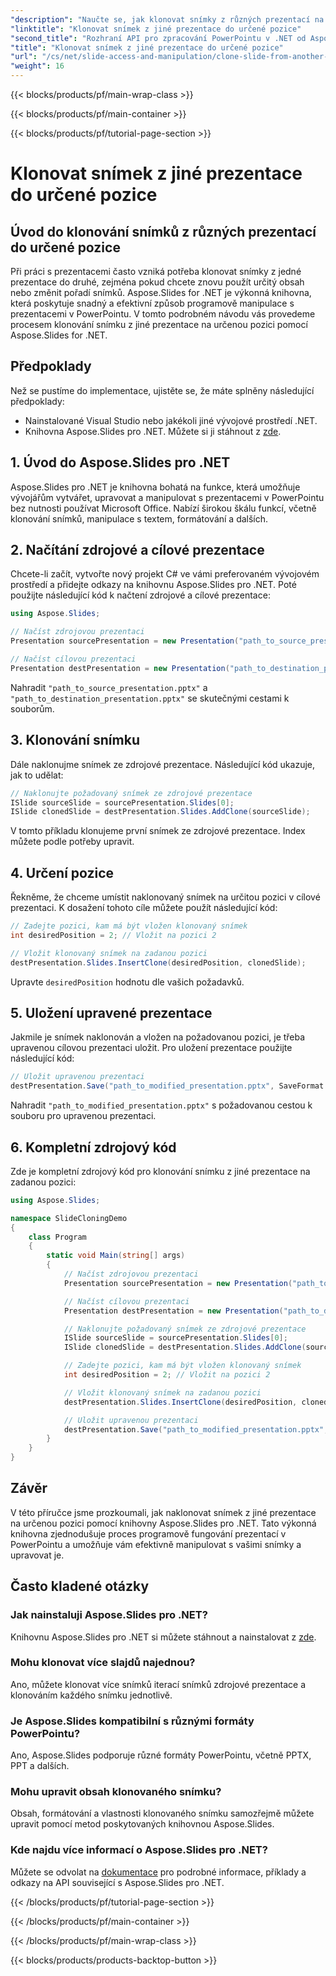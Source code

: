 ```yaml
---
"description": "Naučte se, jak klonovat snímky z různých prezentací na určenou pozici pomocí Aspose.Slides pro .NET. Podrobný návod s kompletním zdrojovým kódem, který zahrnuje klonování snímků, specifikaci pozice a ukládání prezentací."
"linktitle": "Klonovat snímek z jiné prezentace do určené pozice"
"second_title": "Rozhraní API pro zpracování PowerPointu v .NET od Aspose.Slides"
"title": "Klonovat snímek z jiné prezentace do určené pozice"
"url": "/cs/net/slide-access-and-manipulation/clone-slide-from-another-presentation-specified-position/"
"weight": 16
---
```


{{< blocks/products/pf/main-wrap-class >}}

{{< blocks/products/pf/main-container >}}

{{< blocks/products/pf/tutorial-page-section >}}

# Klonovat snímek z jiné prezentace do určené pozice


## Úvod do klonování snímků z různých prezentací do určené pozice

Při práci s prezentacemi často vzniká potřeba klonovat snímky z jedné prezentace do druhé, zejména pokud chcete znovu použít určitý obsah nebo změnit pořadí snímků. Aspose.Slides for .NET je výkonná knihovna, která poskytuje snadný a efektivní způsob programově manipulace s prezentacemi v PowerPointu. V tomto podrobném návodu vás provedeme procesem klonování snímku z jiné prezentace na určenou pozici pomocí Aspose.Slides for .NET.

## Předpoklady

Než se pustíme do implementace, ujistěte se, že máte splněny následující předpoklady:

- Nainstalované Visual Studio nebo jakékoli jiné vývojové prostředí .NET.
- Knihovna Aspose.Slides pro .NET. Můžete si ji stáhnout z [zde](https://releases.aspose.com/slides/net/).

## 1. Úvod do Aspose.Slides pro .NET

Aspose.Slides pro .NET je knihovna bohatá na funkce, která umožňuje vývojářům vytvářet, upravovat a manipulovat s prezentacemi v PowerPointu bez nutnosti používat Microsoft Office. Nabízí širokou škálu funkcí, včetně klonování snímků, manipulace s textem, formátování a dalších.

## 2. Načítání zdrojové a cílové prezentace

Chcete-li začít, vytvořte nový projekt C# ve vámi preferovaném vývojovém prostředí a přidejte odkazy na knihovnu Aspose.Slides pro .NET. Poté použijte následující kód k načtení zdrojové a cílové prezentace:

```csharp
using Aspose.Slides;

// Načíst zdrojovou prezentaci
Presentation sourcePresentation = new Presentation("path_to_source_presentation.pptx");

// Načíst cílovou prezentaci
Presentation destPresentation = new Presentation("path_to_destination_presentation.pptx");
```

Nahradit `"path_to_source_presentation.pptx"` a `"path_to_destination_presentation.pptx"` se skutečnými cestami k souborům.

## 3. Klonování snímku

Dále naklonujme snímek ze zdrojové prezentace. Následující kód ukazuje, jak to udělat:

```csharp
// Naklonujte požadovaný snímek ze zdrojové prezentace
ISlide sourceSlide = sourcePresentation.Slides[0];
ISlide clonedSlide = destPresentation.Slides.AddClone(sourceSlide);
```

V tomto příkladu klonujeme první snímek ze zdrojové prezentace. Index můžete podle potřeby upravit.

## 4. Určení pozice

Řekněme, že chceme umístit naklonovaný snímek na určitou pozici v cílové prezentaci. K dosažení tohoto cíle můžete použít následující kód:

```csharp
// Zadejte pozici, kam má být vložen klonovaný snímek
int desiredPosition = 2; // Vložit na pozici 2

// Vložit klonovaný snímek na zadanou pozici
destPresentation.Slides.InsertClone(desiredPosition, clonedSlide);
```

Upravte `desiredPosition` hodnotu dle vašich požadavků.

## 5. Uložení upravené prezentace

Jakmile je snímek naklonován a vložen na požadovanou pozici, je třeba upravenou cílovou prezentaci uložit. Pro uložení prezentace použijte následující kód:

```csharp
// Uložit upravenou prezentaci
destPresentation.Save("path_to_modified_presentation.pptx", SaveFormat.Pptx);
```

Nahradit `"path_to_modified_presentation.pptx"` s požadovanou cestou k souboru pro upravenou prezentaci.

## 6. Kompletní zdrojový kód

Zde je kompletní zdrojový kód pro klonování snímku z jiné prezentace na zadanou pozici:

```csharp
using Aspose.Slides;

namespace SlideCloningDemo
{
    class Program
    {
        static void Main(string[] args)
        {
            // Načíst zdrojovou prezentaci
            Presentation sourcePresentation = new Presentation("path_to_source_presentation.pptx");

            // Načíst cílovou prezentaci
            Presentation destPresentation = new Presentation("path_to_destination_presentation.pptx");

            // Naklonujte požadovaný snímek ze zdrojové prezentace
            ISlide sourceSlide = sourcePresentation.Slides[0];
            ISlide clonedSlide = destPresentation.Slides.AddClone(sourceSlide);

            // Zadejte pozici, kam má být vložen klonovaný snímek
            int desiredPosition = 2; // Vložit na pozici 2

            // Vložit klonovaný snímek na zadanou pozici
            destPresentation.Slides.InsertClone(desiredPosition, clonedSlide);

            // Uložit upravenou prezentaci
            destPresentation.Save("path_to_modified_presentation.pptx", SaveFormat.Pptx);
        }
    }
}
```

## Závěr

V této příručce jsme prozkoumali, jak naklonovat snímek z jiné prezentace na určenou pozici pomocí knihovny Aspose.Slides pro .NET. Tato výkonná knihovna zjednodušuje proces programově fungování prezentací v PowerPointu a umožňuje vám efektivně manipulovat s vašimi snímky a upravovat je.

## Často kladené otázky

### Jak nainstaluji Aspose.Slides pro .NET?

Knihovnu Aspose.Slides pro .NET si můžete stáhnout a nainstalovat z [zde](https://releases.aspose.com/slides/net/).

### Mohu klonovat více slajdů najednou?

Ano, můžete klonovat více snímků iterací snímků zdrojové prezentace a klonováním každého snímku jednotlivě.

### Je Aspose.Slides kompatibilní s různými formáty PowerPointu?

Ano, Aspose.Slides podporuje různé formáty PowerPointu, včetně PPTX, PPT a dalších.

### Mohu upravit obsah klonovaného snímku?

Obsah, formátování a vlastnosti klonovaného snímku samozřejmě můžete upravit pomocí metod poskytovaných knihovnou Aspose.Slides.

### Kde najdu více informací o Aspose.Slides pro .NET?

Můžete se odvolat na [dokumentace](https://reference.aspose.com/slides/net/) pro podrobné informace, příklady a odkazy na API související s Aspose.Slides pro .NET.

{{< /blocks/products/pf/tutorial-page-section >}}

{{< /blocks/products/pf/main-container >}}

{{< /blocks/products/pf/main-wrap-class >}}

{{< blocks/products/products-backtop-button >}}